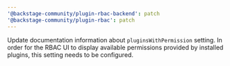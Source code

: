 ```yaml
---
'@backstage-community/plugin-rbac-backend': patch
'@backstage-community/plugin-rbac': patch
---
```


Update documentation information about `pluginsWithPermission` setting. In order for the RBAC UI to display available permissions provided by installed plugins, this setting needs to be configured.
